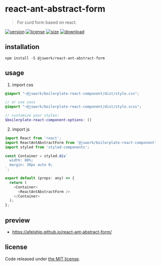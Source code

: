 # react-ant-abstract-form
> For curd form based on react.

[![version][version-image]][version-url]
[![license][license-image]][license-url]
[![size][size-image]][size-url]
[![download][download-image]][download-url]

## installation
```shell
npm install -S @jswork/react-ant-abstract-form
```

## usage
1. import css
  ```scss
  @import "~@jswork/boilerplate-react-component/dist/style.css";

  // or use sass
  @import "~@jswork/boilerplate-react-component/dist/style.scss";

  // customize your styles:
  $boilerplate-react-component-options: ()
  ```
2. import js
  ```js
  import React from 'react';
  import ReactAntAbstractForm from '@jswork/boilerplate-react-component';
  import styled from 'styled-components';

  const Container = styled.div`
    width: 80%;
    margin: 30px auto 0;
  `;

  export default (props: any) => {
    return (
      <Container>
        <ReactAntAbstractForm />
      </Container>
    );
  };

  ```

## preview
- https://afeiship.github.io/react-ant-abstract-form/

## license
Code released under [the MIT license](https://github.com/afeiship/react-ant-abstract-form/blob/master/LICENSE.txt).

[version-image]: https://img.shields.io/npm/v/@jswork/react-ant-abstract-form
[version-url]: https://npmjs.org/package/@jswork/react-ant-abstract-form

[license-image]: https://img.shields.io/npm/l/@jswork/react-ant-abstract-form
[license-url]: https://github.com/afeiship/react-ant-abstract-form/blob/master/LICENSE.txt

[size-image]: https://img.shields.io/bundlephobia/minzip/@jswork/react-ant-abstract-form
[size-url]: https://github.com/afeiship/react-ant-abstract-form/blob/master/dist/react-ant-abstract-form.min.js

[download-image]: https://img.shields.io/npm/dm/@jswork/react-ant-abstract-form
[download-url]: https://www.npmjs.com/package/@jswork/react-ant-abstract-form
